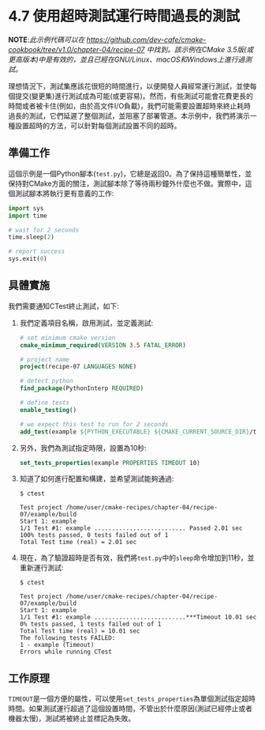 # 4.7 使用超時測試運行時間過長的測試

**NOTE**:*此示例代碼可以在 https://github.com/dev-cafe/cmake-cookbook/tree/v1.0/chapter-04/recipe-07 中找到。該示例在CMake 3.5版(或更高版本)中是有效的，並且已經在GNU/Linux、macOS和Windows上進行過測試。*

理想情況下，測試集應該花很短的時間進行，以便開發人員經常運行測試，並使每個提交(變更集)進行測試成為可能(或更容易)。然而，有些測試可能會花費更長的時間或者被卡住(例如，由於高文件I/O負載)，我們可能需要設置超時來終止耗時過長的測試，它們延遲了整個測試，並阻塞了部署管道。本示例中，我們將演示一種設置超時的方法，可以針對每個測試設置不同的超時。

## 準備工作

這個示例是一個Python腳本(`test.py`)，它總是返回0。為了保持這種簡單性，並保持對CMake方面的關注，測試腳本除了等待兩秒鐘外什麼也不做。實際中，這個測試腳本將執行更有意義的工作:

```python
import sys
import time

# wait for 2 seconds
time.sleep(2)

# report success
sys.exit(0)
```

## 具體實施

我們需要通知CTest終止測試，如下:

1. 我們定義項目名稱，啟用測試，並定義測試:

   ```cmake
   # set minimum cmake version
   cmake_minimum_required(VERSION 3.5 FATAL_ERROR)
   
   # project name
   project(recipe-07 LANGUAGES NONE)
   
   # detect python
   find_package(PythonInterp REQUIRED)
   
   # define tests
   enable_testing()
   
   # we expect this test to run for 2 seconds
   add_test(example ${PYTHON_EXECUTABLE} ${CMAKE_CURRENT_SOURCE_DIR}/test.py)
   ```

2. 另外，我們為測試指定時限，設置為10秒:

   ```cmake
   set_tests_properties(example PROPERTIES TIMEOUT 10)
   ```

3. 知道了如何進行配置和構建，並希望測試能夠通過:

   ```shell
   $ ctest
   
   Test project /home/user/cmake-recipes/chapter-04/recipe-07/example/build
   Start 1: example
   1/1 Test #1: example .......................... Passed 2.01 sec
   100% tests passed, 0 tests failed out of 1
   Total Test time (real) = 2.01 sec
   ```

4. 現在，為了驗證超時是否有效，我們將`test.py`中的`sleep`命令增加到11秒，並重新運行測試:

   ```shell
   $ ctest
   
   Test project /home/user/cmake-recipes/chapter-04/recipe-07/example/build
   Start 1: example
   1/1 Test #1: example ..........................***Timeout 10.01 sec
   0% tests passed, 1 tests failed out of 1
   Total Test time (real) = 10.01 sec
   The following tests FAILED:
   1 - example (Timeout)
   Errors while running CTest
   ```

## 工作原理

`TIMEOUT`是一個方便的屬性，可以使用`set_tests_properties`為單個測試指定超時時間。如果測試運行超過了這個設置時間，不管出於什麼原因(測試已經停止或者機器太慢)，測試將被終止並標記為失敗。

